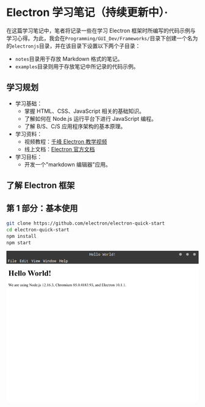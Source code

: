 # Electron 学习笔记（持续更新中）·

在这篇学习笔记中，笔者将记录一些在学习 Electron 框架时所编写的代码示例与学习心得。为此，我会在`Programming/GUI_Dev/Frameworks/`目录下创建一个名为的`electronjs`目录，并在该目录下设置以下两个子目录：

- `notes`目录用于存放 Markdown 格式的笔记。
- `examples`目录则用于存放笔记中所记录的代码示例。

## 学习规划

- 学习基础：
  - 掌握 HTML、CSS、JavaScript 相关的基础知识。
  - 了解如何在 Node.js 运行平台下进行 JavaScript 编程。
  - 了解 B/S、C/S 应用程序架构的基本原理。
- 学习资料：
  - 视频教程：[千峰 Electron 教学视频](https://www.bilibili.com/video/BV1nE41117t3?p=1)
  - 线上文档：[Electron 官方文档](https://www.electronjs.org/docs)
- 学习目标：
  - 开发一个"markdown 编辑器"应用。

## 了解 Electron 框架

## 第 1 部分：基本使用

```bash
git clone https://github.com/electron/electron-quick-start
cd electron-quick-start
npm install
npm start
```

![Hello World](./img/electronjs-1.png)
